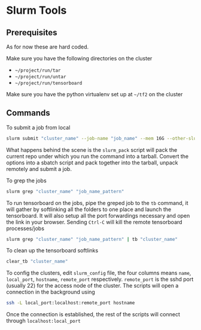 # Slurm Tools

## Prerequisites

As for now these are hard coded.

Make sure you have the following directories on the cluster
- `~/project/run/tar`
- `~/project/run/untar`
- `~/project/run/tensorboard`

Make sure you have the python virtualenv set up at `~/tf2` on the cluster

## Commands

To submit a job from local
```bash
slurm submit "cluster_name" --job-name "job_name" --mem 16G --other-slurm-options program_to_run --program-options
```
What happens behind the scene is the `slurm_pack` script will pack the current repo under which you run the command into a tarball. Convert the options into a sbatch script and pack together into the tarball, unpack remotely and submit a job.

To grep the jobs
```bash
slurm grep "cluster_name" "job_name_pattern"
```

To run tensorboard on the jobs, pipe the greped job to the `tb` command, 
it will gather by softlinking all the folders to one place and launch the tensorboard. 
It will also setup all the port forwardings necessary and open the link in your browser.
Sending `Ctrl-C` will kill the remote tensorboard processes/jobs
```bash
slurm grep "cluster_name" "job_name_pattern" | tb "cluster_name"
```

To clean up the tensorboard softlinks
```bash
clear_tb "cluster_name"
```

To config the clusters, edit `slurm_config` file, the four columns means
`name`, `local_port`, `hostname`, `remote_port` respectively. `remote_port` is the sshd port (usually 22) for the access node of the cluster.
The scripts will open a connection in the background using
```bash
ssh -L local_port:localhost:remote_port hostname
```
Once the connection is established, the rest of the scripts will connect through `localhost:local_port`

